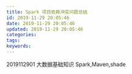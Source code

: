 ```yaml
---
title: Spark 项目依赖冲突问题总结
id: 2019-11-29 20:05:46
date: 2019-11-29 20:05:46
updated: 2019-11-29 20:05:46
categories:
tags:
keywords:
---
```


2019112901
大数据基础知识
Spark,Maven,shade



